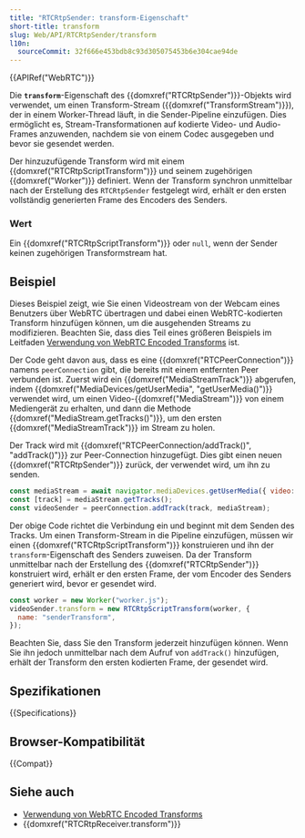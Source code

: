 ```yaml
---
title: "RTCRtpSender: transform-Eigenschaft"
short-title: transform
slug: Web/API/RTCRtpSender/transform
l10n:
  sourceCommit: 32f666e453bdb8c93d305075453b6e304cae94de
---
```


{{APIRef("WebRTC")}}

Die **`transform`**-Eigenschaft des {{domxref("RTCRtpSender")}}-Objekts wird verwendet, um einen Transform-Stream ({{domxref("TransformStream")}}), der in einem Worker-Thread läuft, in die Sender-Pipeline einzufügen. Dies ermöglicht es, Stream-Transformationen auf kodierte Video- und Audio-Frames anzuwenden, nachdem sie von einem Codec ausgegeben und bevor sie gesendet werden.

Der hinzuzufügende Transform wird mit einem {{domxref("RTCRtpScriptTransform")}} und seinem zugehörigen {{domxref("Worker")}} definiert. Wenn der Transform synchron unmittelbar nach der Erstellung des `RTCRtpSender` festgelegt wird, erhält er den ersten vollständig generierten Frame des Encoders des Senders.

### Wert

Ein {{domxref("RTCRtpScriptTransform")}}<!-- oder {{domxref("SFrameTransform")}} --> oder `null`, wenn der Sender keinen zugehörigen Transformstream hat.

## Beispiel

Dieses Beispiel zeigt, wie Sie einen Videostream von der Webcam eines Benutzers über WebRTC übertragen und dabei einen WebRTC-kodierten Transform hinzufügen können, um die ausgehenden Streams zu modifizieren. Beachten Sie, dass dies Teil eines größeren Beispiels im Leitfaden [Verwendung von WebRTC Encoded Transforms](/de/docs/Web/API/WebRTC_API/Using_Encoded_Transforms) ist.

Der Code geht davon aus, dass es eine {{domxref("RTCPeerConnection")}} namens `peerConnection` gibt, die bereits mit einem entfernten Peer verbunden ist. Zuerst wird ein {{domxref("MediaStreamTrack")}} abgerufen, indem {{domxref("MediaDevices/getUserMedia", "getUserMedia()")}} verwendet wird, um einen Video-{{domxref("MediaStream")}} von einem Mediengerät zu erhalten, und dann die Methode {{domxref("MediaStream.getTracks()")}}, um den ersten {{domxref("MediaStreamTrack")}} im Stream zu holen.

Der Track wird mit {{domxref("RTCPeerConnection/addTrack()", "addTrack()")}} zur Peer-Connection hinzugefügt. Dies gibt einen neuen {{domxref("RTCRtpSender")}} zurück, der verwendet wird, um ihn zu senden.

```js
const mediaStream = await navigator.mediaDevices.getUserMedia({ video: true });
const [track] = mediaStream.getTracks();
const videoSender = peerConnection.addTrack(track, mediaStream);
```

Der obige Code richtet die Verbindung ein und beginnt mit dem Senden des Tracks. Um einen Transform-Stream in die Pipeline einzufügen, müssen wir einen {{domxref("RTCRtpScriptTransform")}} konstruieren und ihn der `transform`-Eigenschaft des Senders zuweisen. Da der Transform unmittelbar nach der Erstellung des {{domxref("RTCRtpSender")}} konstruiert wird, erhält er den ersten Frame, der vom Encoder des Senders generiert wird, bevor er gesendet wird.

```js
const worker = new Worker("worker.js");
videoSender.transform = new RTCRtpScriptTransform(worker, {
  name: "senderTransform",
});
```

Beachten Sie, dass Sie den Transform jederzeit hinzufügen können. Wenn Sie ihn jedoch unmittelbar nach dem Aufruf von `addTrack()` hinzufügen, erhält der Transform den ersten kodierten Frame, der gesendet wird.

## Spezifikationen

{{Specifications}}

## Browser-Kompatibilität

{{Compat}}

## Siehe auch

- [Verwendung von WebRTC Encoded Transforms](/de/docs/Web/API/WebRTC_API/Using_Encoded_Transforms)
- {{domxref("RTCRtpReceiver.transform")}}
